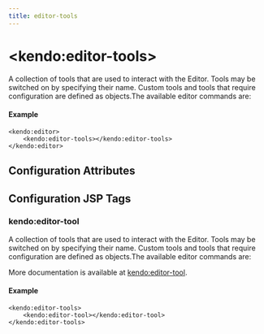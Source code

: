 ```yaml
---
title: editor-tools
---
```


# \<kendo:editor-tools\>

A collection of tools that are used to interact with the Editor.
Tools may be switched on by specifying their name.
Custom tools and tools that require configuration are defined as objects.The available editor commands are:

#### Example
    <kendo:editor>
        <kendo:editor-tools></kendo:editor-tools>
    </kendo:editor>

## Configuration Attributes


##  Configuration JSP Tags

### kendo:editor-tool

A collection of tools that are used to interact with the Editor.
Tools may be switched on by specifying their name.
Custom tools and tools that require configuration are defined as objects.The available editor commands are:

More documentation is available at [kendo:editor-tool](/api/wrappers/jsp/editor/tool).

#### Example

    <kendo:editor-tools>
        <kendo:editor-tool></kendo:editor-tool>
    </kendo:editor-tools>

